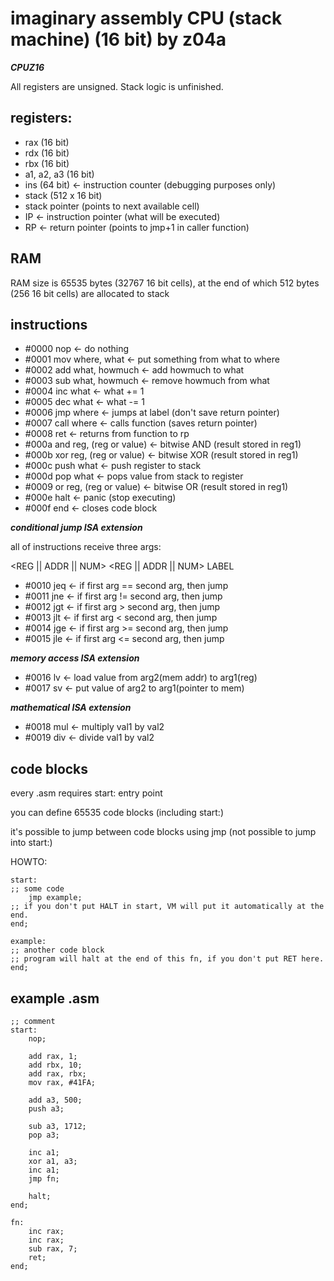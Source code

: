 # imaginary assembly CPU (stack machine) (16 bit) by z04a 
***CPUZ16***

All registers are unsigned. Stack logic is unfinished.

## registers:
- rax (16 bit)
- rdx (16 bit)
- rbx (16 bit)
- a1, a2, a3 (16 bit)
- ins (64 bit) <- instruction counter (debugging purposes only)
- stack (512 x 16 bit)
- stack pointer (points to next available cell)
- IP <- instruction pointer (what will be executed)
- RP <- return pointer (points to jmp+1 in caller function)

## RAM
RAM size is 65535 bytes (32767 16 bit cells), at the end of which 512 bytes (256 16 bit cells) are allocated to stack

## instructions
- #0000 nop <- do nothing
- #0001 mov where, what <- put something from what to where
- #0002 add what, howmuch <- add howmuch to what
- #0003 sub what, howmuch <- remove howmuch from what
- #0004 inc what <- what += 1
- #0005 dec what <- what -= 1
- #0006 jmp where <- jumps at label (don't save return pointer)
- #0007 call where <- calls function (saves return pointer)
- #0008 ret <- returns from function to rp
- #000a and reg, (reg or value) <- bitwise AND (result stored in reg1)
- #000b xor reg, (reg or value) <- bitwise XOR (result stored in reg1)
- #000c push what <- push register to stack
- #000d pop what <- pops value from stack to register
- #0009 or reg, (reg or value) <- bitwise OR (result stored in reg1)
- #000e halt <- panic (stop executing)
- #000f end <- closes code block

***conditional jump ISA extension***

all of instructions receive three args:

<REG || ADDR || NUM> <REG || ADDR || NUM> LABEL 
- #0010 jeq <- if first arg == second arg, then jump
- #0011 jne <- if first arg != second arg, then jump
- #0012 jgt <- if first arg >  second arg, then jump
- #0013 jlt <- if first arg <  second arg, then jump
- #0014 jge <- if first arg >= second arg, then jump
- #0015 jle <- if first arg <= second arg, then jump

***memory access ISA extension***
- #0016 lv <- load value from arg2(mem addr) to arg1(reg)
- #0017 sv <- put value of arg2 to arg1(pointer to mem)

***mathematical ISA extension***
- #0018 mul <- multiply val1 by val2
- #0019 div <- divide val1 by val2

## code blocks
every .asm requires start: entry point

you can define 65535 code blocks (including start:)

it's possible to jump between code blocks using jmp (not possible to jump into start:)

HOWTO:

```
start:
;; some code
    jmp example;
;; if you don't put HALT in start, VM will put it automatically at the end.
end;

example:
;; another code block
;; program will halt at the end of this fn, if you don't put RET here.
end;
```

## example .asm

```
;; comment
start:
    nop;

    add rax, 1;
    add rbx, 10;
    add rax, rbx;
    mov rax, #41FA;

    add a3, 500;
    push a3;
    
    sub a3, 1712;
    pop a3;

    inc a1;
    xor a1, a3;
    inc a1;
    jmp fn;

    halt;
end;

fn:
    inc rax;
    inc rax;
    sub rax, 7;
    ret;
end;

```

